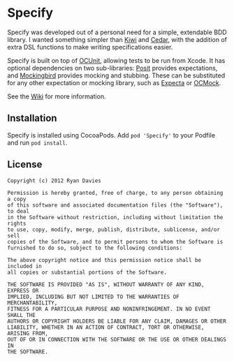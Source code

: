 Specify
=======

Specify was developed out of a personal need for a simple, extendable BDD library. I wanted something simpler than [Kiwi] and [Cedar], with the addition of extra DSL functions to make writing specifications easier.

Specify is built on top of [OCUnit], allowing tests to be run from Xcode. It has optional dependencies on two sub-libraries: [Posit] provides expectations, and [Mockingbird] provides mocking and stubbing. These can be substituted for any other expectation or mocking library, such as [Expecta] or [OCMock].

See the [Wiki] for more information.

Installation
------------

Specify is installed using CocoaPods. Add `pod 'Specify'` to your Podfile and run `pod install`.

License
-------

    Copyright (c) 2012 Ryan Davies
    
    Permission is hereby granted, free of charge, to any person obtaining a copy
    of this software and associated documentation files (the "Software"), to deal
    in the Software without restriction, including without limitation the rights
    to use, copy, modify, merge, publish, distribute, sublicense, and/or sell
    copies of the Software, and to permit persons to whom the Software is
    furnished to do so, subject to the following conditions:
    
    The above copyright notice and this permission notice shall be included in
    all copies or substantial portions of the Software.
    
    THE SOFTWARE IS PROVIDED "AS IS", WITHOUT WARRANTY OF ANY KIND, EXPRESS OR
    IMPLIED, INCLUDING BUT NOT LIMITED TO THE WARRANTIES OF MERCHANTABILITY,
    FITNESS FOR A PARTICULAR PURPOSE AND NONINFRINGEMENT. IN NO EVENT SHALL THE
    AUTHORS OR COPYRIGHT HOLDERS BE LIABLE FOR ANY CLAIM, DAMAGES OR OTHER
    LIABILITY, WHETHER IN AN ACTION OF CONTRACT, TORT OR OTHERWISE, ARISING FROM,
    OUT OF OR IN CONNECTION WITH THE SOFTWARE OR THE USE OR OTHER DEALINGS IN
    THE SOFTWARE.

[Posit]: https://github.com/rdavies/Posit
[Mockingbird]: https://github.com/rdavies/Mockingbird
[Kiwi]: https://github.com/allending/Kiwi
[Cedar]: https://github.com/pivotal/cedar
[Specta]: https://github.com/petejkim/specta
[Expecta]: https://github.com/petejkim/expecta
[OCUnit]: https://github.com/jy/SenTestingKit
[OCMock]: http://www.sente.ch/software/ocunit
[Wiki]: https://github.com/rdavies/Specify/wiki
[LICENSE]: https://github.com/rdavies/Specify/blob/master/LICENSE
